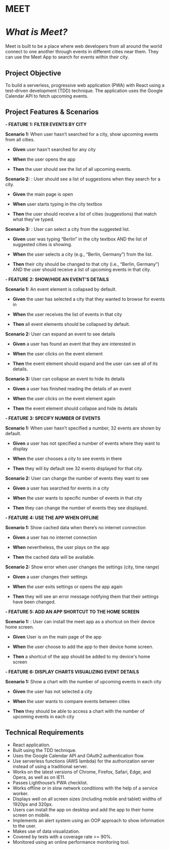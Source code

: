 # MEET 

# _What is Meet?_
Meet is built to be a place where web developers from all around the world connect to one another through events in different cities near them. They can use the Meet App to search for events within their city.

## Project Objective
To build a serverless, progressive web application (PWA) with React using a
test-driven development (TDD) technique. The application uses the Google
Calendar API to fetch upcoming events.


## Project Features & Scenarios

**- FEATURE 1: FILTER EVENTS BY CITY**
  
  **Scenario 1:** When user hasn’t searched for a city, show upcoming events from all cities.

  - **Given** user hasn't searched for any city
  
  - **When** the user opens the app
  
  - **Then** the user should see the list of all upcoming events.
    
   **Scenario 2:** : User should see a list of suggestions when they search for a city.

  - **Given** the main page is open
  
  - **When** user starts typing in the city textbox
  
  - **Then**  the user should receive a list of cities (suggestions) that match what they’ve typed.
        
   **Scenario 3:** : User can select a city from the suggested list.

  - **Given** user was typing “Berlin” in the city textbox AND the list of suggested cities is showing.
  
  - **When** the user selects a city (e.g., “Berlin, Germany”) from the list.
  
  - **Then**  their city should be changed to that city (i.e., “Berlin, Germany”) AND the user should receive a list of upcoming events in that city.

**- FEATURE 2:  SHOW/HIDE AN EVENT'S DETAILS**
  
  **Scenario 1:** An event element is collapsed by default.

  - **Given** the user has selected a city that they wanted to browse for events in 
  
  - **When** the user receives the list of events in that city 
  
  - **Then**  all event elements should be collapsed by default.
    
  **Scenario 2:**  User can expand an event to see details

  - **Given** a user has found an event that they are interested in 
  
  - **When** the user clicks on the event element
  
  - **Then**  the event element should expand and the user can see all of its details.

  **Scenario 3:**  User can collapse an event to hide its details

  - **Given** a user has finished reading the details of an event
  
  - **When** the user clicks on the event element again
  
  - **Then**  the event element should collapse and hide its details

**- FEATURE 3:  SPECIFY NUMBER OF EVENTS**
  
  **Scenario 1:** When user hasn’t specified a number, 32 events are shown by default.

  - **Given** a user has not specified a number of events where they want to display
  
  - **When**  the user chooses a city to see events in there
  
  - **Then**   they will by default see 32 events displayed for that city.
    
  **Scenario 2:**  User can change the number of events they want to see

  - **Given** a user has searched for events in a city
  
  - **When** the user wants to specific number of events in that city
  
  - **Then**  they can change the number of events they see displayed.

**- FEATURE 4:  USE THE APP WHEN OFFLINE**
  
  **Scenario 1:** Show cached data when there’s no internet connection

  - **Given** a user has no internet connection
  
  - **When**  nevertheless, the user plays on the app 
  
  - **Then**  the cached data will be available.

    
  **Scenario 2:** Show error when user changes the settings (city, time range)

  - **Given** a user changes their settings
  
  - **When**  the user exits settings or opens the app again 
  
  - **Then**  they will see an error message notifying them that their settings have been changed.

**- FEATURE 5:  ADD AN APP SHORTCUT TO THE HOME SCREEN**
  
  **Scenario 1:** : User can install the meet app as a shortcut on their device home screen.

  - **Given** User is on the main page of the app
  
  - **When**  the user choose to add the app to their device home screen.
  
  - **Then**  a shortcut of the app should be added to my device's home screen  
    
**- FEATURE 6:  DISPLAY CHARTS VISUALIZING EVENT DETAILS**
  
  **Scenario 1:** Show a chart with the number of upcoming events in each city

  - **Given** the user has not selected a city
  
  - **When**  the user wants to compare events between cities 
  
  - **Then**  they should be able to access a chart with the number of upcoming events in each city



## Technical Requirements
  - React application.
  - Built using the TDD technique.
  - Uses the Google Calendar API and OAuth2 authentication flow.
  - Use serverless functions (AWS lambda) for the authorization server instead of using a traditional server.
  - Works on the latest versions of Chrome, Firefox, Safari, Edge, and Opera, as well as on IE11.
  - Passes Lighthouse’s PWA checklist.
  - Works offline or in slow network conditions with the help of a service worker.
  - Displays well on all screen sizes (including mobile and tablet) widths of 1920px and 320px.
  - Users can install the app on desktop and add the app to their home screen on mobile.
  - Implements an alert system using an OOP approach to show information to the user.
  - Makes use of data visualization.
  - Covered by tests with a coverage rate >= 90%.
  - Monitored using an online performance monitoring tool.

